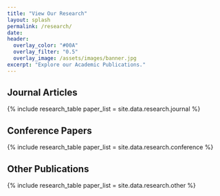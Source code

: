 ```yaml
---
title: "View Our Research"
layout: splash
permalink: /research/
date: 
header:
  overlay_color: "#00A"
  overlay_filter: "0.5"
  overlay_image: /assets/images/banner.jpg
excerpt: "Explore our Academic Publications."
---
```


## Journal Articles
{% include research_table paper_list = site.data.research.journal %}

## Conference Papers
{% include research_table paper_list = site.data.research.conference %}

## Other Publications
{% include research_table paper_list = site.data.research.other %}